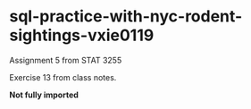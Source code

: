 # sql-practice-with-nyc-rodent-sightings-vxie0119
Assignment 5 from STAT 3255

Exercise 13 from class notes. 

**Not fully imported**
